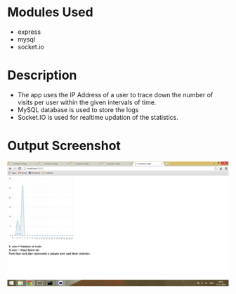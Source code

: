 Modules Used
============
  - express
  - mysql
  - socket.io

Description
===========
 - The app uses the IP Address of a user to trace down the number of visits per user within the given intervals of time.
 - MySQL database is used to store the logs
 - Socket.IO is used for realtime updation of the statistics.

Output Screenshot
=================
  ![Alt text](output.png)

